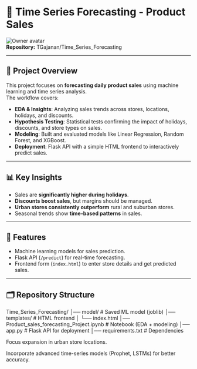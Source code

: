 # 🛒 Time Series Forecasting - Product Sales  

![Owner avatar](https://avatars.githubusercontent.com/u/000000?v=4)  
**Repository:** TGajanan/Time_Series_Forecasting  

---

## 📌 Project Overview  
This project focuses on **forecasting daily product sales** using machine learning and time series analysis.  
The workflow covers:  
- **EDA & Insights**: Analyzing sales trends across stores, locations, holidays, and discounts.  
- **Hypothesis Testing**: Statistical tests confirming the impact of holidays, discounts, and store types on sales.  
- **Modeling**: Built and evaluated models like Linear Regression, Random Forest, and XGBoost.  
- **Deployment**: Flask API with a simple HTML frontend to interactively predict sales.  

---

## 📊 Key Insights  
- Sales are **significantly higher during holidays**.  
- **Discounts boost sales**, but margins should be managed.  
- **Urban stores consistently outperform** rural and suburban stores.  
- Seasonal trends show **time-based patterns** in sales.  

---

## 🚀 Features  
- Machine learning models for sales prediction.  
- Flask API (`/predict`) for real-time forecasting.  
- Frontend form (`index.html`) to enter store details and get predicted sales.  

---

## 🗂️ Repository Structure  
Time_Series_Forecasting/
│── model/ # Saved ML model (joblib)
│── templates/ # HTML frontend
│ └── index.html
│── Product_sales_forecasting_Project.ipynb # Notebook (EDA + modeling)
│── app.py # Flask API for deployment
│── requirements.txt # Dependencies


Focus expansion in urban store locations.

Incorporate advanced time-series models (Prophet, LSTMs) for better accuracy.

